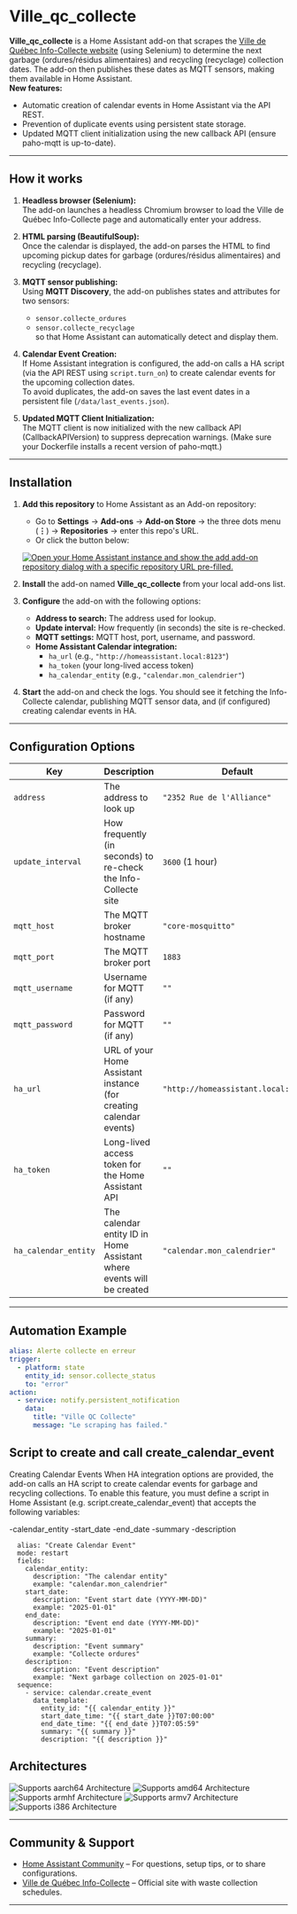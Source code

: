 # Ville_qc_collecte

**Ville_qc_collecte** is a Home Assistant add-on that scrapes the [Ville de Québec Info-Collecte website](https://www.ville.quebec.qc.ca/services/info-collecte/) (using Selenium) to determine the next garbage (ordures/résidus alimentaires) and recycling (recyclage) collection dates. The add-on then publishes these dates as MQTT sensors, making them available in Home Assistant.  
**New features:**  
- Automatic creation of calendar events in Home Assistant via the API REST.  
- Prevention of duplicate events using persistent state storage.  
- Updated MQTT client initialization using the new callback API (ensure paho-mqtt is up-to-date).

---

## How it works

1. **Headless browser (Selenium):**  
   The add-on launches a headless Chromium browser to load the Ville de Québec Info-Collecte page and automatically enter your address.

2. **HTML parsing (BeautifulSoup):**  
   Once the calendar is displayed, the add-on parses the HTML to find upcoming pickup dates for garbage (ordures/résidus alimentaires) and recycling (recyclage).

3. **MQTT sensor publishing:**  
   Using **MQTT Discovery**, the add-on publishes states and attributes for two sensors:
   - `sensor.collecte_ordures`
   - `sensor.collecte_recyclage`  
   so that Home Assistant can automatically detect and display them.

4. **Calendar Event Creation:**  
   If Home Assistant integration is configured, the add-on calls a HA script (via the API REST using `script.turn_on`) to create calendar events for the upcoming collection dates.  
   To avoid duplicates, the add-on saves the last event dates in a persistent file (`/data/last_events.json`).

5. **Updated MQTT Client Initialization:**  
   The MQTT client is now initialized with the new callback API (CallbackAPIVersion) to suppress deprecation warnings. (Make sure your Dockerfile installs a recent version of paho-mqtt.)

---

## Installation

1. **Add this repository** to Home Assistant as an Add-on repository:  
   - Go to **Settings** → **Add-ons** → **Add-on Store** → the three dots menu (**⋮**) → **Repositories** → enter this repo's URL.  
   - Or click the button below:

   [![Open your Home Assistant instance and show the add add-on repository dialog with a specific repository URL pre-filled.](https://my.home-assistant.io/badges/supervisor_add_addon_repository.svg)](https://my.home-assistant.io/redirect/supervisor_add_addon_repository/?repository_url=https%3A%2F%2Fgithub.com%2Fhome-assistant%2Faddons-example)

2. **Install** the add-on named **Ville_qc_collecte** from your local add-ons list.
3. **Configure** the add-on with the following options:
   - **Address to search:** The address used for lookup.
   - **Update interval:** How frequently (in seconds) the site is re-checked.
   - **MQTT settings:** MQTT host, port, username, and password.
   - **Home Assistant Calendar integration:**  
     - `ha_url` (e.g., `"http://homeassistant.local:8123"`)
     - `ha_token` (your long-lived access token)
     - `ha_calendar_entity` (e.g., `"calendar.mon_calendrier"`)
4. **Start** the add-on and check the logs. You should see it fetching the Info-Collecte calendar, publishing MQTT sensor data, and (if configured) creating calendar events in HA.

---

## Configuration Options

| Key                  | Description                                                                                      | Default                         |
|----------------------|--------------------------------------------------------------------------------------------------|---------------------------------|
| `address`            | The address to look up                                                                           | `"2352 Rue de l'Alliance"`      |
| `update_interval`    | How frequently (in seconds) to re-check the Info-Collecte site                                   | `3600` (1 hour)                 |
| `mqtt_host`          | The MQTT broker hostname                                                                         | `"core-mosquitto"`              |
| `mqtt_port`          | The MQTT broker port                                                                             | `1883`                          |
| `mqtt_username`      | Username for MQTT (if any)                                                                       | `""`                            |
| `mqtt_password`      | Password for MQTT (if any)                                                                       | `""`                            |
| `ha_url`             | URL of your Home Assistant instance (for creating calendar events)                               | `"http://homeassistant.local:8123"` |
| `ha_token`           | Long-lived access token for the Home Assistant API                                               | `""`                            |
| `ha_calendar_entity` | The calendar entity ID in Home Assistant where events will be created                             | `"calendar.mon_calendrier"`     |

---

## Automation Example

```yaml
alias: Alerte collecte en erreur
trigger:
  - platform: state
    entity_id: sensor.collecte_status
    to: "error"
action:
  - service: notify.persistent_notification
    data:
      title: "Ville QC Collecte"
      message: "Le scraping has failed."
```

## Script to create and call create_calendar_event

Creating Calendar Events
When HA integration options are provided, the add-on calls an HA script to create calendar events for garbage and recycling collections. To enable this feature, you must define a script in Home Assistant (e.g. script.create_calendar_event) that accepts the following variables:

-calendar_entity
-start_date
-end_date
-summary
-description

```
  alias: "Create Calendar Event"
  mode: restart
  fields:
    calendar_entity:
      description: "The calendar entity"
      example: "calendar.mon_calendrier"
    start_date:
      description: "Event start date (YYYY-MM-DD)"
      example: "2025-01-01"
    end_date:
      description: "Event end date (YYYY-MM-DD)"
      example: "2025-01-01"
    summary:
      description: "Event summary"
      example: "Collecte ordures"
    description:
      description: "Event description"
      example: "Next garbage collection on 2025-01-01"
  sequence:
    - service: calendar.create_event
      data_template:
        entity_id: "{{ calendar_entity }}"
        start_date_time: "{{ start_date }}T07:00:00"
        end_date_time: "{{ end_date }}T07:05:59"
        summary: "{{ summary }}"
        description: "{{ description }}"
```

## Architectures

![Supports aarch64 Architecture][aarch64-shield]
![Supports amd64 Architecture][amd64-shield]
![Supports armhf Architecture][armhf-shield]
![Supports armv7 Architecture][armv7-shield]
![Supports i386 Architecture][i386-shield]

---

## Community & Support

- [Home Assistant Community](https://community.home-assistant.io/) – For questions, setup tips, or to share configurations.
- [Ville de Québec Info-Collecte](https://www.ville.quebec.qc.ca/services/info-collecte/) – Official site with waste collection schedules.

---

<!--
Notes for developers or advanced instructions can remain hidden here as comments if desired.
-->

[aarch64-shield]: https://img.shields.io/badge/aarch64-yes-green.svg
[amd64-shield]: https://img.shields.io/badge/amd64-yes-green.svg
[armhf-shield]: https://img.shields.io/badge/armhf-yes-green.svg
[armv7-shield]: https://img.shields.io/badge/armv7-yes-green.svg
[i386-shield]: https://img.shields.io/badge/i386-yes-green.svg

